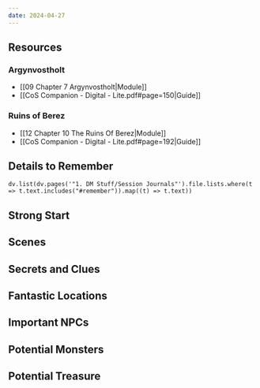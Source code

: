 ```yaml
---
date: 2024-04-27
---
```

## Resources
### Argynvostholt 
- [[09 Chapter 7 Argynvostholt|Module]]
- [[CoS Companion - Digital - Lite.pdf#page=150|Guide]]
### Ruins of Berez
- [[12 Chapter 10 The Ruins Of Berez|Module]]
- [[CoS Companion - Digital - Lite.pdf#page=192|Guide]]

## Details to Remember
```dataviewjs
dv.list(dv.pages('"1. DM Stuff/Session Journals"').file.lists.where(t => t.text.includes("#remember")).map((t) => t.text))
```

## Strong Start  


## Scenes  


## Secrets and Clues  


## Fantastic Locations  


## Important NPCs  


## Potential Monsters  


## Potential Treasure  
